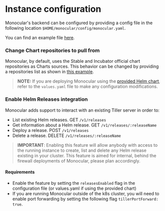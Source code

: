 # Instance configuration

Monocular's backend can be configured by providing a config file in the following location `$HOME/monocular/config/monocular.yaml`.

You can find an example file [here](config.example.yaml).

### Change Chart repositories to pull from

Monocular, by default, uses the Stable and Incubator official chart repositories as Charts sources. This behavior can be changed by providing a repositories list as shown in [this example](config.example.yaml).

> **NOTE:** If you are deploying Monocular using the [provided Helm chart](deployment.md), refer to the `values.yaml` file to make any configuration modifications.

### Enable Helm Releases integration

Monocular adds support to interact with an existing Tiller server in order to:

* List existing Helm releases. GET `/v1/releases`
* Get information about a Helm release. GET `/v1/releases/:releaseName`
* Deploy a release. POST `/v1/releases`
* Delete a release. DELETE `/v1/releases/:releaseName`

> **IMPORTANT**: Enabling this feature will allow anybody with access to the running instance to create, list and delete any Helm release existing in your cluster.
> This feature is aimed for internal, behind the firewall deployments of Monocular, please plan accordingly.

#### Requirements

* Enable the feature by setting the `releasesEnabled` flag in the configuration file (or values.yaml if using the provided chart)
* If you are running Monocular outside of the k8s cluster, you will need to enable port forwarding
by setting the following flag `tillerPortForward: true`.
